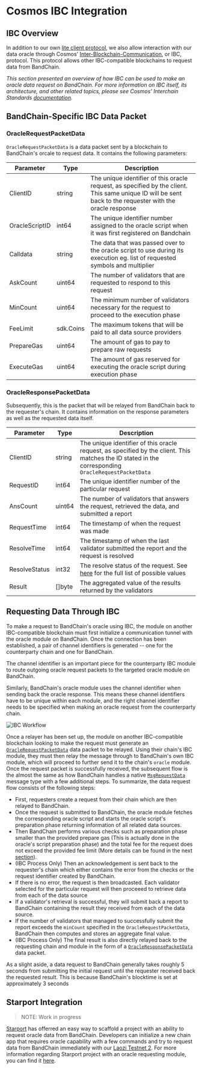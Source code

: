<!--
order: 9
-->

# Cosmos IBC Integration

## IBC Overview

In addition to our own [lite client protocol](./lite-client-protocol), we also allow interaction with our data oracle through Cosmos' [Inter-Blockchain-Communication](https://ibcprotocol.org/), or IBC, protocol. This protocol allows other IBC-compatible blockchains to request data from BandChain.

_This section presented an overview of how IBC can be used to make an oracle data request on BandChain. For more information on IBC itself, its architecture, and other related topics, please see Cosmos' Interchain Standards [documentation](https://github.com/cosmos/ics)._

## BandChain-Specific IBC Data Packet

### OracleRequestPacketData

`OracleRequestPacketData` is a data packet sent by a blockchain to BandChain's orcale to request data. It contains the following parameters:

| Parameter      | Type      | Description                                                                                                                                               |
| -------------- | --------- | --------------------------------------------------------------------------------------------------------------------------------------------------------- |
| ClientID       | string    | The unique identifier of this oracle request, as specified by the client. This same unique ID will be sent back to the requester with the oracle response |
| OracleScriptID | int64     | The unique identifier number assigned to the oracle script when it was first registered on Bandchain                                                      |
| Calldata       | string    | The data that was passed over to the oracle script to use during its execution eg. list of requested symbols and multiplier                               |
| AskCount       | uint64    | The number of validators that are requested to respond to this request                                                                                    |
| MinCount       | uint64    | The minimum number of validators necessary for the request to proceed to the execution phase                                                              |
| FeeLimit       | sdk.Coins | The maximum tokens that will be paid to all data source providers                                                                                         |
| PrepareGas     | uint64    | The amount of gas to pay to prepare raw requests                                                                                                          |
| ExecuteGas     | uint64    | The amount of gas reserved for executing the oracle script during execution phase                                                                         |

### OracleResponsePacketData

Subsequently, this is the packet that will be relayed from BandChain back to the requester's chain. It contains information on the response parameters as well as the requested data itself.

| Parameter     | Type   | Description                                                                                                                                                           |
| ------------- | ------ | --------------------------------------------------------------------------------------------------------------------------------------------------------------------- |
| ClientID      | string | The unique identifier of this oracle request, as specified by the client. This matches the ID stated in the corresponding `OracleRequestPacketData`                   |
| RequestID     | int64  | The unique identifier number of the particular request                                                                                                                |
| AnsCount      | uint64 | The number of validators that answers the request, retrieved the data, and submitted a report                                                                         |
| RequestTime   | int64  | The timestamp of when the request was made                                                                                                                            |
| ResolveTime   | int64  | The timestamp of when the last validator submitted the report and the request is resolved                                                                             |
| ResolveStatus | int32  | The resolve status of the request. See [here](https://github.com/bandprotocol/chain/blob/master/x/oracle/types/oracle.pb.go#L34) for the full list of possible values |
| Result        | []byte | The aggregated value of the results returned by the validators                                                                                                        |

## Requesting Data Through IBC

To make a request to BandChain's oracle using IBC, the module on another IBC-compatible blockchain must first initialize a communication tunnel with the oracle module on BandChain. Once the connection has been established, a pair of channel identifiers is generated -- one for the counterparty chain and one for BandChain.

The channel identifier is an important piece for the counterparty IBC module to route outgoing oracle request packets to the targeted oracle module on BandChain.

Similarly, BandChain's oracle module uses the channel identifier when sending back the oracle response. This means these channel identifiers have to be unique within each module, and the right channel identifier needs to be specified when making an oracle request from the counterparty chain.

![IBC Workflow](https://i.imgur.com/dLArI2g.jpg)

Once a relayer has been set up, the module on another IBC-compatible blockchain looking to make the request must generate an [`OracleRequestPacketData`](#oraclerequestpacketdata) data packet to be relayed. Using their chain's IBC module, they must then relay the message through to BandChain's own IBC module, which will proceed to further send it to the chain's `oracle` module. Once the request packet is successfully received, the subsequent flow is the almost the same as how BandChain handles a native [`MsgRequestData`](./protocol-messages.html#msgrequestdata) message type with a few additional steps. To summarize, the data request flow consists of the following steps:

- First, requesters create a request from their chain which are then relayed to BandChain.
- Once the request is submitted to BandChain, the oracle module fetches the corresponding oracle script and starts the oracle script's preparation phase returning information of all related data sources.
- Then BandChain performs various checks such as preparation phase smaller than the provided prepare gas (This is actually done in the oracle's script preparation phase) and the total fee for the request does not exceed the provided fee limit (More details can be found in the next [section](./on-chain-payment-protocol)).
- (IBC Process Only) Then an acknowledgement is sent back to the requester's chain which either contains the error from the checks or the request identifier created by BandChain.
- If there is no error, the request is then broadcasted. Each validator selected for the particular request will then proceeed to retrieve data from each of the data source
- If a validator's retrieval is successful, they will submit back a report to BandChain containing the result they received from each of the data source.
- If the number of validators that managed to successfully submit the report exceeds the `minCount` specified in the `OracleRequestPacketData`, BandChain then computes and stores an aggregate final value.
- (IBC Process Only) The final result is also directly relayed back to the requesting chain and module in the form of a [`OracleResponsePacketData`](#oracleresponsepacketdata) data packet.

As a slight aside, a data request to BandChain generally takes roughly 5 seconds from submitting the initial request until the requester received back the requested result. This is because BandChain's blocktime is set at approximately 3 seconds

## Starport Integration

> NOTE: Work in progress

[Starport](https://cosmos.network/starport/) has offerred an easy way to scaffold a project with an ability to request oracle data from BandChain. Developers can initialize a new chain app that requires oracle capability with a few commands and try to request data from BandChain immediately with our [Laozi Testnet 2](https://laozi-testnet2.cosmoscan.io/). For more information regarding Starport project with an oracle requesting module, you can find it [here](https://docs.starport.network/scaffold/band.html).
